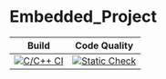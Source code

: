 # Embedded_Project

Build | Code Quality |
|---------|------------|
[![C/C++ CI](https://github.com/mahimakumar3/mini_project369/actions/workflows/c-cpp.yml/badge.svg)](https://github.com/mahimakumar3/mini_project369/actions/workflows/c-cpp.yml)|[![Static Check](https://github.com/mahimakumar3/mini_project369/actions/workflows/cppcheck.yml/badge.svg)](https://github.com/mahimakumar3/mini_project369/actions/workflows/arc-cppcheck.yml)



